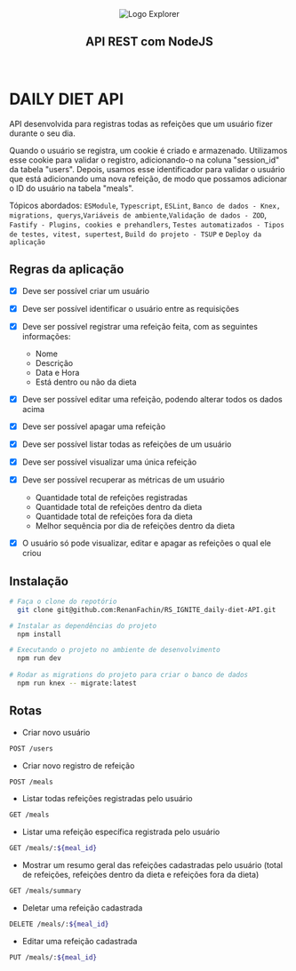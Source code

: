 <div align="center">
  <img 
    alt="Logo Explorer" 
    title="Explorer" 
    src="https://i.imgur.com/jgM1K5Z.png"
  >

  <br>

  <h2 align="center">
    API REST com NodeJS
  </h2>
</div>
<br>

# DAILY DIET API
API desenvolvida para registras todas as refeições que um usuário fizer durante o seu dia.

Quando o usuário se registra, um cookie é criado e armazenado. Utilizamos esse cookie para validar o registro, adicionando-o na coluna "session_id" da tabela "users". Depois, usamos esse identificador para validar o usuário que está adicionando uma nova refeição, de modo que possamos adicionar o ID do usuário na tabela "meals".

Tópicos abordados: `ESModule`, `Typescript`, `ESLint`, `Banco de dados - Knex, migrations, querys`,`Variáveis de ambiente`,`Validação de dados - ZOD`, `Fastify - Plugins, cookies e prehandlers`, `Testes automatizados - Tipos de testes, vitest, supertest`, `Build do projeto - TSUP` e `Deploy da aplicação`

## Regras da aplicação

  - [x] Deve ser possível criar um usuário
  - [x] Deve ser possível identificar o usuário entre as requisições
  - [x] Deve ser possível registrar uma refeição feita, com as seguintes informações:  
      - Nome
      - Descrição
      - Data e Hora
      - Está dentro ou não da dieta
  - [x] Deve ser possível editar uma refeição, podendo alterar todos os dados acima
  - [x] Deve ser possível apagar uma refeição
  - [x] Deve ser possível listar todas as refeições de um usuário
  - [x] Deve ser possível visualizar uma única refeição
  - [x] Deve ser possível recuperar as métricas de um usuário
      - Quantidade total de refeições registradas
      - Quantidade total de refeições dentro da dieta
      - Quantidade total de refeições fora da dieta
      - Melhor sequência por dia de refeições dentro da dieta
  - [x] O usuário só pode visualizar, editar e apagar as refeições o qual ele criou


## Instalação

```bash
# Faça o clone do repotório
  git clone git@github.com:RenanFachin/RS_IGNITE_daily-diet-API.git

# Instalar as dependências do projeto
  npm install

# Executando o projeto no ambiente de desenvolvimento
  npm run dev
  
# Rodar as migrations do projeto para criar o banco de dados
  npm run knex -- migrate:latest
```

## Rotas
- Criar novo usuário
```bash
POST /users
```

- Criar novo registro de refeição
```bash
POST /meals
```

- Listar todas refeições registradas pelo usuário
```bash
GET /meals
```

- Listar uma refeição específica registrada pelo usuário
```bash
GET /meals/:${meal_id}
```

- Mostrar um resumo geral das refeições cadastradas pelo usuário (total de refeições, refeições dentro da dieta e refeições fora da dieta)
```bash
GET /meals/summary
```

- Deletar uma refeição cadastrada
```bash
DELETE /meals/:${meal_id}
```

- Editar uma refeição cadastrada
```bash
PUT /meals/:${meal_id}
```